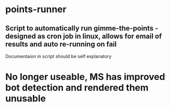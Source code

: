 # points-runner
## Script to automatically run gimme-the-points - designed as cron job in linux, allows for email of results and auto re-running on fail  
Documentaion in script should be self explanatory

# No longer useable, MS has improved bot detection and rendered them unusable
